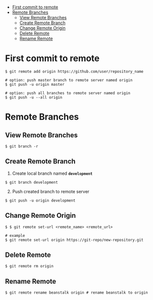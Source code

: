 * [First commit to remote](#first-commit-to-remote)
* [Remote Branches](#remote-branches)
  * [View Remote Branches](#view-remote-branches)
  * [Create Remote Branch](#create-remote-branch)
  * [Change Remote Origin](#change-remote-origin)
  * [Delete Remote](#delete-remote)
  * [Rename Remote](#rename-remote)
# First commit to remote
```shell
$ git remote add origin https://github.com/user/repository_name

# option: push master branch to remote server named origin
$ git push -u origin master

# option: push all branches to remote server named origin
$ git push -u --all origin
```
# Remote Branches
## View Remote Branches
```shell
$ git branch -r
```
## Create Remote Branch
1. Create local branch named **`development`**
```shell
$ git branch development
```
2. Push created branch to remote server
```shell
$ git push -u origin development
```

## Change Remote Origin
```shell
$ $ git remote set-url <remote_name> <remote_url>

# example
$ git remote set-url origin https://git-repo/new-repository.git
```

## Delete Remote
```shell
$ git remote rm origin
```

## Rename Remote
```shell
$ git remote rename beanstalk origin # rename beanstalk to origin
```
